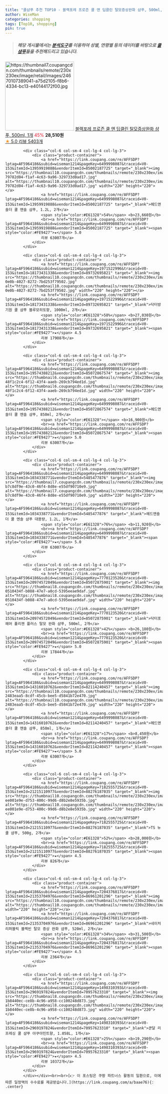 ```yaml
---
title: "쿨샴푸 추천 TOP10 - 블랙포레 프로즌 쿨 앤 딥클린 탈모증상완화 샴푸, 500ml, 1개"
author: WiseMan
categories: shopping
tags: [Top10, shopping]
pin: true
---
```


> ##### 해당 게시물에서는 [**분석도구**](https://itemscout.io/)를 이용하여 **성별**, **연령별** 등의 데이터를 바탕으로 [**쿨샴푸**](https://link.coupang.com/a/baae76)들을 추천해드리고 있습니다.
<div class="container"><div class="row">
            <div class="col-6 col-sm-4 col-lg-4 col-lg-3">
                <div class="product-container">
                    <a href="https://link.coupang.com/re/AFFSDP?lptag=AF5964186&subid=wiseman1214&pageKey=7025000286&traceid=V0-153&itemId=17316796864&vendorItemId=84487564354" target="_blank"><img src="https://thumbnail7.coupangcdn.com/thumbnails/remote/230x230ex/image/retail/images/24670107389041-a75d2105-f8b6-4334-bc13-e40144172f00.jpg" alt="https://thumbnail7.coupangcdn.com/thumbnails/remote/230x230ex/image/retail/images/24670107389041-a75d2105-f8b6-4334-bc13-e40144172f00.jpg" width="220" height="220"></a>
                    <a href="https://link.coupang.com/re/AFFSDP?lptag=AF5964186&subid=wiseman1214&pageKey=7025000286&traceid=V0-153&itemId=17316796864&vendorItemId=84487564354" target="_blank">블랙포레 프로즌 쿨 앤 딥클린 탈모증상완화 샴푸, 500ml, 1개</a>
                    <span style="color:#E61328">45%</span> <b>28,510원</b>
                    <br><a href="https://link.coupang.com/re/AFFSDP?lptag=AF5964186&subid=wiseman1214&pageKey=7025000286&traceid=V0-153&itemId=17316796864&vendorItemId=84487564354" target="_blank"><span style="color:#FE9427">★</span> 5.0
                    리뷰 5403개</a>
                </div>
            </div>
            
            <div class="col-6 col-sm-4 col-lg-4 col-lg-3">
                <div class="product-container">
                    <a href="https://link.coupang.com/re/AFFSDP?lptag=AF5964186&subid=wiseman1214&pageKey=6499998087&traceid=V0-153&itemId=13959919888&vendorItemId=85002187725" target="_blank"><img src="https://thumbnail10.coupangcdn.com/thumbnails/remote/230x230ex/image/retail/images/1320865227308415-79782d04-f1af-4c63-9a96-329733d0ad17.jpg" alt="https://thumbnail10.coupangcdn.com/thumbnails/remote/230x230ex/image/retail/images/1320865227308415-79782d04-f1af-4c63-9a96-329733d0ad17.jpg" width="220" height="220"></a>
                    <a href="https://link.coupang.com/re/AFFSDP?lptag=AF5964186&subid=wiseman1214&pageKey=6499998087&traceid=V0-153&itemId=13959919888&vendorItemId=85002187725" target="_blank">헤드앤숄더 쿨 멘솔 샴푸, 1.2L, 2개</a>
                    <span style="color:#E61328">54%</span> <b>23,660원</b>
                    <br><a href="https://link.coupang.com/re/AFFSDP?lptag=AF5964186&subid=wiseman1214&pageKey=6499998087&traceid=V0-153&itemId=13959919888&vendorItemId=85002187725" target="_blank"><span style="color:#FE9427">★</span> 5.0
                    리뷰 63007개</a>
                </div>
            </div>
            
            <div class="col-6 col-sm-4 col-lg-4 col-lg-3">
                <div class="product-container">
                    <a href="https://link.coupang.com/re/AFFSDP?lptag=AF5964186&subid=wiseman1214&pageKey=1971522996&traceid=V0-153&itemId=18173431338&vendorItemId=89732695821" target="_blank"><img src="https://thumbnail10.coupangcdn.com/thumbnails/remote/230x230ex/image/retail/images/2024/04/30/10/5/8142a986-0e0b-4027-8272-7bd253f79502.jpg" alt="https://thumbnail10.coupangcdn.com/thumbnails/remote/230x230ex/image/retail/images/2024/04/30/10/5/8142a986-0e0b-4027-8272-7bd253f79502.jpg" width="220" height="220"></a>
                    <a href="https://link.coupang.com/re/AFFSDP?lptag=AF5964186&subid=wiseman1214&pageKey=1971522996&traceid=V0-153&itemId=18173431338&vendorItemId=89732695821" target="_blank">닥터방기원 쿨 샴푸 블루모히또향, 1000ml, 2개</a>
                    <span style="color:#E61328">58%</span> <b>27,030원</b>
                    <br><a href="https://link.coupang.com/re/AFFSDP?lptag=AF5964186&subid=wiseman1214&pageKey=1971522996&traceid=V0-153&itemId=18173431338&vendorItemId=89732695821" target="_blank"><span style="color:#FE9427">★</span> 4.5
                    리뷰 17908개</a>
                </div>
            </div>
            
            <div class="col-6 col-sm-4 col-lg-4 col-lg-3">
                <div class="product-container">
                    <a href="https://link.coupang.com/re/AFFSDP?lptag=AF5964186&subid=wiseman1214&pageKey=6499998087&traceid=V0-153&itemId=19574388212&vendorItemId=85072867574" target="_blank"><img src="https://thumbnail6.coupangcdn.com/thumbnails/remote/230x230ex/image/retail/images/1320869548105465-48f1c2c4-6f12-43f4-aaeb-269cb794ed1d.jpg" alt="https://thumbnail6.coupangcdn.com/thumbnails/remote/230x230ex/image/retail/images/1320869548105465-48f1c2c4-6f12-43f4-aaeb-269cb794ed1d.jpg" width="220" height="220"></a>
                    <a href="https://link.coupang.com/re/AFFSDP?lptag=AF5964186&subid=wiseman1214&pageKey=6499998087&traceid=V0-153&itemId=19574388212&vendorItemId=85072867574" target="_blank">헤드앤숄더 쿨 멘솔 샴푸, 850ml, 2개</a>
                    <span style="color:#E61328"></span> <b>16,900원</b>
                    <br><a href="https://link.coupang.com/re/AFFSDP?lptag=AF5964186&subid=wiseman1214&pageKey=6499998087&traceid=V0-153&itemId=19574388212&vendorItemId=85072867574" target="_blank"><span style="color:#FE9427">★</span> 5.0
                    리뷰 63007개</a>
                </div>
            </div>
            
            <div class="col-6 col-sm-4 col-lg-4 col-lg-3">
                <div class="product-container">
                    <a href="https://link.coupang.com/re/AFFSDP?lptag=AF5964186&subid=wiseman1214&pageKey=6499998087&traceid=V0-153&itemId=1034338771&vendorItemId=5485477876" target="_blank"><img src="https://thumbnail7.coupangcdn.com/thumbnails/remote/230x230ex/image/retail/images/1320870256396314-b7c8df9e-43c0-46f4-8d8e-e55df90710e9.jpg" alt="https://thumbnail7.coupangcdn.com/thumbnails/remote/230x230ex/image/retail/images/1320870256396314-b7c8df9e-43c0-46f4-8d8e-e55df90710e9.jpg" width="220" height="220"></a>
                    <a href="https://link.coupang.com/re/AFFSDP?lptag=AF5964186&subid=wiseman1214&pageKey=6499998087&traceid=V0-153&itemId=1034338771&vendorItemId=5485477876" target="_blank">헤드앤숄더 쿨 멘솔 샴푸 대용량, 1.2L, 1개</a>
                    <span style="color:#E61328">76%</span> <b>11,920원</b>
                    <br><a href="https://link.coupang.com/re/AFFSDP?lptag=AF5964186&subid=wiseman1214&pageKey=6499998087&traceid=V0-153&itemId=1034338771&vendorItemId=5485477876" target="_blank"><span style="color:#FE9427">★</span> 5.0
                    리뷰 63007개</a>
                </div>
            </div>
            
            <div class="col-6 col-sm-4 col-lg-4 col-lg-3">
                <div class="product-container">
                    <a href="https://link.coupang.com/re/AFFSDP?lptag=AF5964186&subid=wiseman1214&pageKey=7770123520&traceid=V0-153&itemId=20974572049&vendorItemId=85072875901" target="_blank"><img src="https://thumbnail8.coupangcdn.com/thumbnails/remote/230x230ex/image/retail/images/532372212213125-0510434f-b088-47e7-a0cd-5395eeae9daf.jpg" alt="https://thumbnail8.coupangcdn.com/thumbnails/remote/230x230ex/image/retail/images/532372212213125-0510434f-b088-47e7-a0cd-5395eeae9daf.jpg" width="220" height="220"></a>
                    <a href="https://link.coupang.com/re/AFFSDP?lptag=AF5964186&subid=wiseman1214&pageKey=7770123520&traceid=V0-153&itemId=20974572049&vendorItemId=85072875901" target="_blank">닥터포헤어 폴리젠 플러스 탈모 완화 샴푸, 500ml, 2개</a>
                    <span style="color:#E61328">42%</span> <b>26,180원</b>
                    <br><a href="https://link.coupang.com/re/AFFSDP?lptag=AF5964186&subid=wiseman1214&pageKey=7770123520&traceid=V0-153&itemId=20974572049&vendorItemId=85072875901" target="_blank"><span style="color:#FE9427">★</span> 5.0
                    리뷰 17844개</a>
                </div>
            </div>
            
            <div class="col-6 col-sm-4 col-lg-4 col-lg-3">
                <div class="product-container">
                    <a href="https://link.coupang.com/re/AFFSDP?lptag=AF5964186&subid=wiseman1214&pageKey=6499998087&traceid=V0-153&itemId=14316010762&vendorItemId=82114240457" target="_blank"><img src="https://thumbnail10.coupangcdn.com/thumbnails/remote/230x230ex/image/retail/images/1320872067593707-2483eaa5-8cdf-45cb-bee5-d5841b72e470.jpg" alt="https://thumbnail10.coupangcdn.com/thumbnails/remote/230x230ex/image/retail/images/1320872067593707-2483eaa5-8cdf-45cb-bee5-d5841b72e470.jpg" width="220" height="220"></a>
                    <a href="https://link.coupang.com/re/AFFSDP?lptag=AF5964186&subid=wiseman1214&pageKey=6499998087&traceid=V0-153&itemId=14316010762&vendorItemId=82114240457" target="_blank">헤드앤숄더 쿨 멘솔 샴푸, 850ml, 1개</a>
                    <span style="color:#E61328">17%</span> <b>8,450원</b>
                    <br><a href="https://link.coupang.com/re/AFFSDP?lptag=AF5964186&subid=wiseman1214&pageKey=6499998087&traceid=V0-153&itemId=14316010762&vendorItemId=82114240457" target="_blank"><span style="color:#FE9427">★</span> 5.0
                    리뷰 63007개</a>
                </div>
            </div>
            
            <div class="col-6 col-sm-4 col-lg-4 col-lg-3">
                <div class="product-container">
                    <a href="https://link.coupang.com/re/AFFSDP?lptag=AF5964186&subid=wiseman1214&pageKey=7182555725&traceid=V0-153&itemId=21215110977&vendorItemId=88276187035" target="_blank"><img src="https://thumbnail10.coupangcdn.com/thumbnails/remote/230x230ex/image/retail/images/889960600725171-ee001e9e-d753-400c-99d6-d8b2e8e5935b.jpg" alt="https://thumbnail10.coupangcdn.com/thumbnails/remote/230x230ex/image/retail/images/889960600725171-ee001e9e-d753-400c-99d6-d8b2e8e5935b.jpg" width="220" height="220"></a>
                    <a href="https://link.coupang.com/re/AFFSDP?lptag=AF5964186&subid=wiseman1214&pageKey=7182555725&traceid=V0-153&itemId=21215110977&vendorItemId=88276187035" target="_blank">TS 뉴 쿨 샴푸, 500g, 2개</a>
                    <span style="color:#E61328">52%</span> <b>28,000원</b>
                    <br><a href="https://link.coupang.com/re/AFFSDP?lptag=AF5964186&subid=wiseman1214&pageKey=7182555725&traceid=V0-153&itemId=21215110977&vendorItemId=88276187035" target="_blank"><span style="color:#FE9427">★</span> 4.5
                    리뷰 826개</a>
                </div>
            </div>
            
            <div class="col-6 col-sm-4 col-lg-4 col-lg-3">
                <div class="product-container">
                    <a href="https://link.coupang.com/re/AFFSDP?lptag=AF5964186&subid=wiseman1214&pageKey=7204376817&traceid=V0-153&itemId=21353704976&vendorItemId=86961201296" target="_blank"><img src="https://thumbnail10.coupangcdn.com/thumbnails/remote/230x230ex/image/vendor_inventory/b76b/cb128a3ad65bdb35900289265b95fded2f2817457572e06914da8b9a384b.jpg" alt="https://thumbnail10.coupangcdn.com/thumbnails/remote/230x230ex/image/vendor_inventory/b76b/cb128a3ad65bdb35900289265b95fded2f2817457572e06914da8b9a384b.jpg" width="220" height="220"></a>
                    <a href="https://link.coupang.com/re/AFFSDP?lptag=AF5964186&subid=wiseman1214&pageKey=7204376817&traceid=V0-153&itemId=21353704976&vendorItemId=86961201296" target="_blank">네이처리퍼블릭 블랙빈 탈모 증상 완화 샴푸, 520ml, 2개</a>
                    <span style="color:#E61328">34%</span> <b>31,500원</b>
                    <br><a href="https://link.coupang.com/re/AFFSDP?lptag=AF5964186&subid=wiseman1214&pageKey=7204376817&traceid=V0-153&itemId=21353704976&vendorItemId=86961201296" target="_blank"><span style="color:#FE9427">★</span> 4.5
                    리뷰 2364개</a>
                </div>
            </div>
            
            <div class="col-6 col-sm-4 col-lg-4 col-lg-3">
                <div class="product-container">
                    <a href="https://link.coupang.com/re/AFFSDP?lptag=AF5964186&subid=wiseman1214&pageKey=1498310393&traceid=V0-153&itemId=2969197824&vendorItemId=70957623310" target="_blank"><img src="https://thumbnail8.coupangcdn.com/thumbnails/remote/230x230ex/image/retail/images/2964533803544155-1b8440ec-ce8b-4c96-a958-cc100248d873.jpg" alt="https://thumbnail8.coupangcdn.com/thumbnails/remote/230x230ex/image/retail/images/2964533803544155-1b8440ec-ce8b-4c96-a958-cc100248d873.jpg" width="220" height="220"></a>
                    <a href="https://link.coupang.com/re/AFFSDP?lptag=AF5964186&subid=wiseman1214&pageKey=1498310393&traceid=V0-153&itemId=2969197824&vendorItemId=70957623310" target="_blank">쿤달 리프레싱 쿨 샴푸 아쿠아민트향, 1.058L, 1개</a>
                    <span style="color:#E61328">25%</span> <b>19,290원</b>
                    <br><a href="https://link.coupang.com/re/AFFSDP?lptag=AF5964186&subid=wiseman1214&pageKey=1498310393&traceid=V0-153&itemId=2969197824&vendorItemId=70957623310" target="_blank"><span style="color:#FE9427">★</span> 4.5
                    리뷰 10372개</a>
                </div>
            </div>
            </div></div><br><br>[👉 이 포스팅은 쿠팡 파트너스 활동의 일환으로, 이에 따른 일정액의 수수료를 제공받습니다.](https://link.coupang.com/a/baae76){: .center}